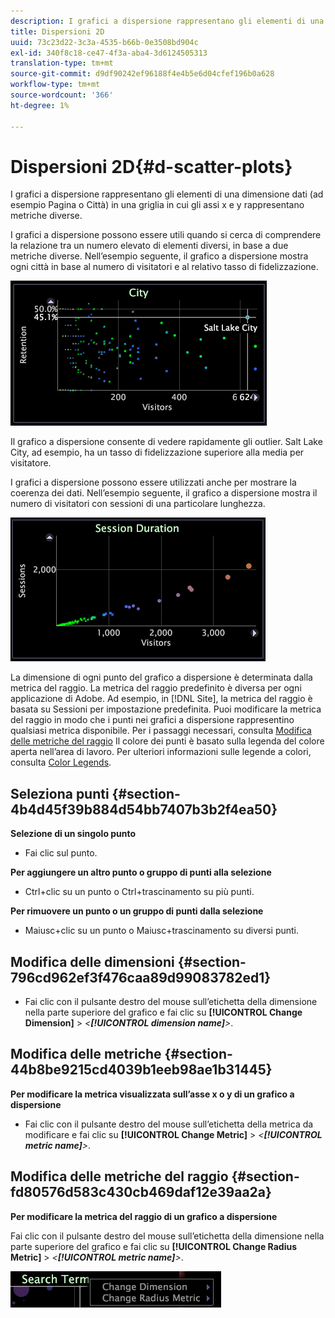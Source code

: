 ```yaml
---
description: I grafici a dispersione rappresentano gli elementi di una dimensione dati (ad esempio Pagina o Città) in una griglia in cui gli assi x e y rappresentano metriche diverse.
title: Dispersioni 2D
uuid: 73c23d22-3c3a-4535-b66b-0e3508bd904c
exl-id: 340f8c18-ce47-4f3a-aba4-3d6124505313
translation-type: tm+mt
source-git-commit: d9df90242ef96188f4e4b5e6d04cfef196b0a628
workflow-type: tm+mt
source-wordcount: '366'
ht-degree: 1%

---
```


# Dispersioni 2D{#d-scatter-plots}

I grafici a dispersione rappresentano gli elementi di una dimensione dati (ad esempio Pagina o Città) in una griglia in cui gli assi x e y rappresentano metriche diverse.

I grafici a dispersione possono essere utili quando si cerca di comprendere la relazione tra un numero elevato di elementi diversi, in base a due metriche diverse. Nell’esempio seguente, il grafico a dispersione mostra ogni città in base al numero di visitatori e al relativo tasso di fidelizzazione.

![](assets/vis_ScatterPlot_City.png)

Il grafico a dispersione consente di vedere rapidamente gli outlier. Salt Lake City, ad esempio, ha un tasso di fidelizzazione superiore alla media per visitatore.

I grafici a dispersione possono essere utilizzati anche per mostrare la coerenza dei dati. Nell’esempio seguente, il grafico a dispersione mostra il numero di visitatori con sessioni di una particolare lunghezza.

![](assets/vis_ScatterPlot_SessionDuration.png)

La dimensione di ogni punto del grafico a dispersione è determinata dalla metrica del raggio. La metrica del raggio predefinito è diversa per ogni applicazione di Adobe. Ad esempio, in [!DNL Site], la metrica del raggio è basata su Sessioni per impostazione predefinita. Puoi modificare la metrica del raggio in modo che i punti nei grafici a dispersione rappresentino qualsiasi metrica disponibile. Per i passaggi necessari, consulta [Modifica delle metriche del raggio](../../../home/c-get-started/c-analysis-vis/c-scat-plots.md#section-fd80576d583c430cb469daf12e39aa2a) Il colore dei punti è basato sulla legenda del colore aperta nell’area di lavoro. Per ulteriori informazioni sulle legende a colori, consulta [Color Legends](../../../home/c-get-started/c-analysis-vis/c-legends/c-color-leg.md#concept-f84d51dc0d6547f981d0642fc2d01358).

## Seleziona punti {#section-4b4d45f39b884d54bb7407b3b2f4ea50}

**Selezione di un singolo punto**

* Fai clic sul punto.

**Per aggiungere un altro punto o gruppo di punti alla selezione**

* Ctrl+clic su un punto o Ctrl+trascinamento su più punti.

**Per rimuovere un punto o un gruppo di punti dalla selezione**

* Maiusc+clic su un punto o Maiusc+trascinamento su diversi punti.

## Modifica delle dimensioni {#section-796cd962ef3f476caa89d99083782ed1}

* Fai clic con il pulsante destro del mouse sull’etichetta della dimensione nella parte superiore del grafico e fai clic su **[!UICONTROL Change Dimension]** > *&lt;**[!UICONTROL dimension name]**>*.

## Modifica delle metriche {#section-44b8be9215cd4039b1eeb98ae1b31445}

**Per modificare la metrica visualizzata sull’asse x o y di un grafico a dispersione**

* Fai clic con il pulsante destro del mouse sull’etichetta della metrica da modificare e fai clic su **[!UICONTROL Change Metric]** > *&lt;**[!UICONTROL metric name]**>*.

## Modifica delle metriche del raggio {#section-fd80576d583c430cb469daf12e39aa2a}

**Per modificare la metrica del raggio di un grafico a dispersione**

Fai clic con il pulsante destro del mouse sull’etichetta della dimensione nella parte superiore del grafico e fai clic su **[!UICONTROL Change Radius Metric]** > *&lt;**[!UICONTROL metric name]**>*.

![](assets/mnu_ScatterPlot_Change.png)
